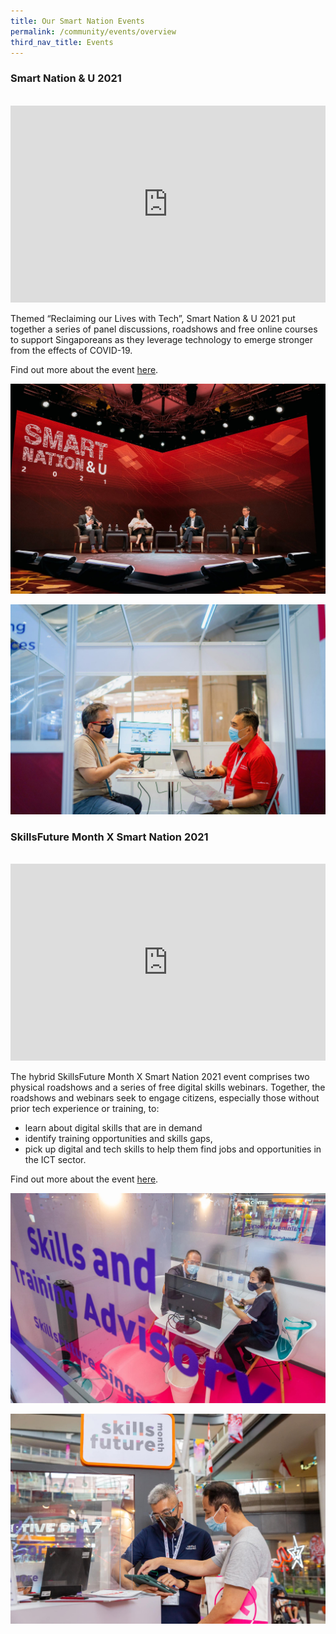 ```yaml
---
title: Our Smart Nation Events
permalink: /community/events/overview
third_nav_title: Events
---
```

### Smart Nation & U 2021 

<br>
<iframe width="100%" height="315" src="https://www.youtube.com/embed/Z8cPxk-gLSU" title="YouTube video player" frameborder="0" allow="accelerometer; autoplay; clipboard-write; encrypted-media; gyroscope; picture-in-picture" allowfullscreen></iframe>

Themed “Reclaiming our Lives with Tech”, Smart Nation & U 2021 put together a series of panel discussions, roadshows and free online courses to support Singaporeans as they leverage technology to emerge stronger from the effects of COVID-19.

Find out more about the event [here](/media-hub/press-releases/Smart-Nation-&-U-2021).

![Alt text for image on Isomer site](/images/community/snu-02.jpeg)

![Alt text for image on Isomer site](/images/community/snu-01.jpeg)


### SkillsFuture Month X Smart Nation 2021

<br>
<iframe width="100%" height="315" src="https://www.youtube.com/embed/fk1DKUrCV0Q" title="YouTube video player" frameborder="0" allow="accelerometer; autoplay; clipboard-write; encrypted-media; gyroscope; picture-in-picture" allowfullscreen></iframe>

The hybrid SkillsFuture Month X Smart Nation 2021 event comprises two physical roadshows and a series of free digital skills webinars. Together, the roadshows and webinars seek to engage citizens, especially those without prior tech experience or training, to:

* learn about digital skills that are in demand
* identify training opportunities and skills gaps,
* pick up digital and tech skills to help them find jobs and opportunities in the ICT sector.

Find out more about the event [here](/media-hub/press-releases/skillsfuture-month-smart).

![Alt text for image on Isomer site](/images/community/sn-skillsfuture-01.jpeg)

![Alt text for image on Isomer site](/images/community/sn-skillsfuture-02.jpeg)